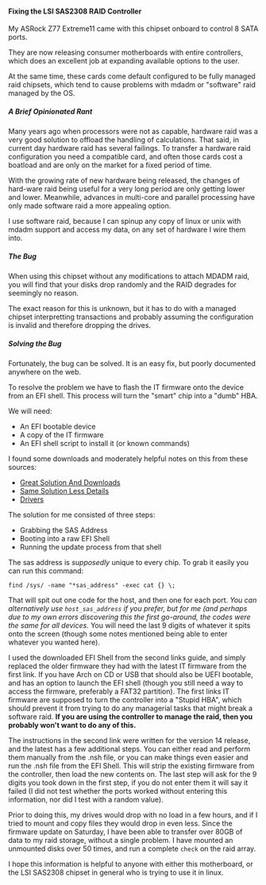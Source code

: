 
#### Fixing the LSI SAS2308 RAID Controller

My ASRock Z77 Extreme11 came with this chipset onboard to control 8 SATA ports.

They are now releasing consumer motherboards with entire controllers, which does an excellent job at expanding available options to the user.

At the same time, these cards come default configured to be fully managed raid chipsets, which tend to cause problems with mdadm or "software" raid managed by the OS.


##### A Brief Opinionated Rant

Many years ago when processors were not as capable, hardware raid was a very good solution to offload the handling of calculations.  That said, in current day hardware raid has several failings.  To transfer a hardware raid configuration you need a compatible card, and often those cards cost a boatload and are only on the market for a fixed period of time.

With the growing rate of new hardware being released, the changes of hard-ware raid being useful for a very long period are only getting lower and lower.  Meanwhile, advances in multi-core and parallel processing have only made software raid a more appealing option.

I use software raid, because I can spinup any copy of linux or unix with mdadm support and access my data, on any set of hardware I wire them into.


##### The Bug

When using this chipset without any modifications to attach MDADM raid, you will find that your disks drop randomly and the RAID degrades for seemingly no reason.

The exact reason for this is unknown, but it has to do with a managed chipset interpretting transactions and probably assuming the configuration is invalid and therefore dropping the drives.


##### Solving the Bug

Fortunately, the bug can be solved.  It is an easy fix, but poorly documented anywhere on the web.

To resolve the problem we have to flash the IT firmware onto the device from an EFI shell.  This process will turn the "smart" chip into a "dumb" HBA.

We will need:

- An EFI bootable device
- A copy of the IT firmware
- An EFI shell script to install it (or known commands)

I found some downloads and moderately helpful notes on this from these sources:

- [Great Solution And Downloads](http://lime-technology.com/forum/index.php?topic=26598.0)
- [Same Solution Less Details](http://forum.manjaro.org/index.php?topic=5575.0)
- [Drivers](ftp://ftp.supermicro.com/Driver/SAS/LSI/2308/Firmware/IT/)

The solution for me consisted of three steps:

- Grabbing the SAS Address
- Booting into a raw EFI Shell
- Running the update process from that shell

The sas address is _supposedly_ unique to every chip.  To grab it easily you can run this command:

    find /sys/ -name "*sas_address" -exec cat {} \;

That will spit out one code for the host, and then one for each port.  _You can alternatively use `host_sas_address` if you prefer, but for me (and perhaps due to my own errors discovering this the first go-around, the codes were the same for all devices._  You will need the last 9 digits of whatever it spits onto the screen (though some notes mentioned being able to enter whatever you wanted here).

I used the downloaded EFI Shell from the second links guide, and simply replaced the older firmware they had with the latest IT firmware from the first link.  If you have Arch on CD or USB that should also be UEFI bootable, and has an option to launch the EFI shell (though you still need a way to access the firmware, preferably a FAT32 partition).  The first links IT firmware are supposed to turn the controller into a "Stupid HBA", which should prevent it from trying to do any managerial tasks that might break a software raid.  **If you are using the controller to manage the raid, then you probably won't want to do any of this.**

The instructions in the second link were written for the version 14 release, and the latest has a few additional steps.  You can either read and perform them manually from the .nsh file, or you can make things even easier and run the .nsh file from the EFI Shell.  This will strip the existing firmware from the controller, then load the new contents on.  The last step will ask for the 9 digits you took down in the first step, if you do not enter them it will say it failed (I did not test whether the ports worked without entering this information, nor did I test with a random value).

Prior to doing this, my drives would drop with no load in a few hours, and if I tried to mount and copy files they would drop in even less.  Since the firmware update on Saturday, I have been able to transfer over 80GB of data to my raid storage, without a single problem.  I have mounted an unmounted disks over 50 times, and run a complete `check` on the raid array.

I hope this information is helpful to anyone with either this motherboard, or the LSI SAS2308 chipset in general who is trying to use it in linux.
